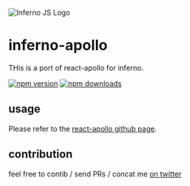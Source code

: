 ![Inferno JS Logo](https://cdn-images-1.medium.com/max/1600/1*NZoKqwcj_x9W1Zh-eWWeCw.png "Inferno JS")

# inferno-apollo
THis is a port of react-apollo for inferno.

[![npm version](https://badge.fury.io/js/inferno-apollo.svg)](https://badge.fury.io/js/incompose) [![npm downloads](https://img.shields.io/npm/dm/inferno-apollo.svg?style=flat-square)](https://www.npmjs.com/package/incompose)

## usage
Please refer to the [react-apollo github page](https://github.com/apollographql/react-apollo).

## contribution
feel free to contib / send PRs / concat me [on twitter](https://twitter.com/roman_zanettin)
